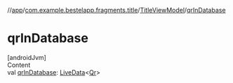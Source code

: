 //[app](../../index.md)/[com.example.bestelapp.fragments.title](../index.md)/[TitleViewModel](index.md)/[qrInDatabase](qr-in-database.md)



# qrInDatabase  
[androidJvm]  
Content  
val [qrInDatabase](qr-in-database.md): [LiveData](https://developer.android.com/reference/kotlin/androidx/lifecycle/LiveData.html)<[Qr](../../com.example.bestelapp.data.qr/-qr/index.md)>  



